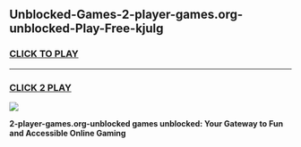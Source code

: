 
## Unblocked-Games-2-player-games.org-unblocked-Play-Free-kjulg
<h3>
<a href="https://premium76.site?title=2-player-games.org-unblocked&ref=22A">CLICK TO PLAY</a></h3>
<hr>

<h3>
<a href="https://premium76.site?title=2-player-games.org-unblocked&ref=22A">CLICK 2 PLAY</a>
  
</h3>

<a href="https://premium76.site?title=2-player-games.org-unblocked&ref=22A"><img src="https://clearcache.store/games.png"></a>


**2-player-games.org-unblocked games unblocked: Your Gateway to Fun and Accessible Online Gaming**
